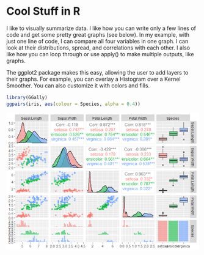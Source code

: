 Cool Stuff in R
================

I like to visually summarize data. I like how you can write only a few
lines of code and get some pretty great graphs (see below). In my
example, with just one line of code, I can compare all four variables in
one graph. I can look at their distributions, spread, and correlations
with each other. I also like how you can loop through or use apply() to
make multiple outputs, like graphs.

The ggplot2 package makes this easy, allowing the user to add layers to
their graphs. For example, you can overlay a Histogram over a Kernel
Smoother. You can also customize it with colors and fills.

``` r
library(GGally)
ggpairs(iris, aes(colour = Species, alpha = 0.4))
```

![](../images/example-1.png)<!-- -->
